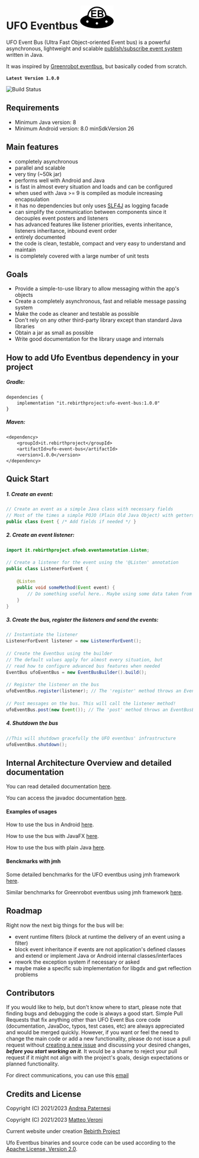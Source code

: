 # UFO Eventbus ![Ufo Eventbus Icon](documentation/UfoEventBus.png)
UFO Event Bus (Ultra Fast Object-oriented Event bus) is a powerful asynchronous, lightweight and scalable [publish/subscribe event 
system](https://en.wikipedia.org/wiki/Publish%E2%80%93subscribe_pattern) written in Java.

It was inspired by [Greenrobot eventbus](https://github.com/greenrobot/EventBus), but basically coded from scratch.

**```Latest Version 1.0.0```**

![Build Status](https://github.com/Rebirth-Project/ufo-event-bus/actions/workflows/build.yml/badge.svg?raw=true)

## Requirements
- Minimum Java version: 8
- Minimum Android version: 8.0 minSdkVersion 26

## Main features

* completely asynchronous
* parallel and scalable
* very tiny (~50k jar)
* performs well with Android and Java
* is fast in almost every situation and loads and can be configured
* when used with Java >= 9 is compiled as module increasing encapsulation
* it has no dependencies but only uses [SLF4J](https://www.slf4j.org/) as logging facade
* can simplify the communication between components since it decouples event posters and listeners
* has advanced features like listener priorities, events inheritance, listeners inheritance, inbound event order
* entirely documented
* the code is clean, testable, compact and very easy to understand and maintain
* is completely covered with a large number of unit tests

## Goals
  * Provide a simple-to-use library to allow messaging within the app's objects
  * Create a completely asynchronous, fast and reliable message passing system
  * Make the code as cleaner and testable as possible
  * Don't rely on any other third-party library except than standard Java libraries
  * Obtain a jar as small as possible
  * Write good documentation for the library usage and internals

## How to add Ufo Eventbus dependency in your project

##### Gradle:

```
dependencies {
    implementation "it.rebirthproject:ufo-event-bus:1.0.0"
}
```
##### Maven:

```
<dependency>
    <groupId>it.rebirthproject</groupId>
    <artifactId>ufo-event-bus</artifactId>
    <version>1.0.0</version>
</dependency>
```

## Quick Start

##### 1. Create an event:
``` java
// Create an event as a simple Java class with necessary fields
// Most of the times a simple POJO (Plain Old Java Object) with getters and setters should be enough
public class Event { /* Add fields if needed */ }
```

##### 2. Create an event listener:
``` java
import it.rebirthproject.ufoeb.eventannotation.Listen;

// Create a listener for the event using the '@Listen' annotation
public class ListenerForEvent {
    
    @Listen
    public void someMethod(Event event) {
      	// Do something useful here.. Maybe using some data taken from the event...
    }
}
```

##### 3. Create the bus, register the listeners and send the events:

``` java
// Instantiate the listener
ListenerForEvent listener = new ListenerForEvent();

// Create the Eventbus using the builder
// The default values apply for almost every situation, but
// read how to configure advanced bus features when needed
EventBus ufoEventBus = new EventBusBuilder().build();

// Register the listener on the bus
ufoEventBus.register(listener); // The 'register' method throws an EventBusException

// Post messages on the bus. This will call the listener method!
ufoEventBus.post(new Event()); // The 'post' method throws an EventBusException
```
##### 4. Shutdown the bus
``` java
//This will shutdown gracefully the UFO eventbus' infrastructure
ufoEventBus.shutdown();
```

## Internal Architecture Overview and detailed documentation
You can read detailed documentation [here](documentation/Documentation.md).

You can access the javadoc documentation [here](https://www.rebirth-project.it/ufoeventbus/javadoc/index.html).

#### Examples of usages
How to use the bus in Android [here](https://github.com/Rebirth-Project/ufo-event-bus/tree/main/android-app-example).

How to use the bus with JavaFX [here](https://github.com/Rebirth-Project/ufo-event-bus/tree/main/javafx-app-example).

How to use the bus with plain Java [here](https://github.com/Rebirth-Project/ufo-event-bus/tree/main/plain-java-example).

#### Benckmarks with jmh

Some detailed benchmarks for the UFO eventbus using jmh framework [here](https://github.com/Rebirth-Project/ufo-event-bus/tree/main/benchmark).

Similar benchmarks for Greenrobot eventbus using jmh framework [here](https://github.com/Rebirth-Project/ufo-event-bus/tree/main/benchmark-greb).

## Roadmap
Right now the next big things for the bus will be:

* event runtime filters (block at runtime the delivery of an event using a filter)
* block event inheritance if events are not application's defined classes and extend or implement Java or Android internal classes/interfaces
* rework the exception system if necessary or asked
* maybe make a specific sub implementation for libgdx and gwt reflection problems

## Contributors

If you would like to help, but don't know where to start, please note that finding bugs and debugging the code is always a good start.
Simple Pull Requests that fix anything other than UFO Event Bus core code (documentation, JavaDoc, typos, test cases, etc) are 
always appreciated and would be merged quickly.
However, if you want or feel the need to change the main code or add a new functionality, please do not issue a pull request 
without [creating a new  issue](https://github.com/Rebirth-Project/ufo-event-bus/issues/new) and discussing your desired 
changes,  _**before you start working on it**_.
It would be a shame to reject your pull request if it might not align with the project's goals, design expectations or planned functionality.
 
For direct communications, you can use this [email](mailto:rebirthproject2021@gmail.com)

## Credits and License
Copyright (C) 2021/2023 [Andrea Paternesi](https://github.com/patton73)
 
Copyright (C) 2021/2023 [Matteo Veroni](https://github.com/mavek87)  

Current website under creation [Rebirth Project](https://www.rebirth-project.it)

Ufo Eventbus binaries and source code can be used according to the [Apache License, Version 2.0](LICENSE.md).